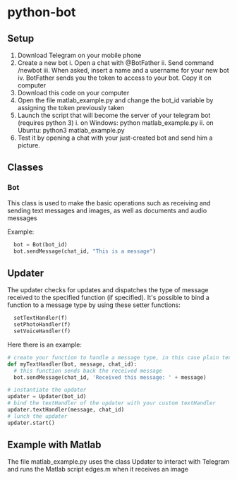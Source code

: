 # python-bot #

## Setup ##
1. Download Telegram on your mobile phone
2. Create a new bot
  i. Open a chat with @BotFather
  ii. Send command /newbot
  iii. When asked, insert a name and a username for your new bot
  iv. BotFather sends you the token to access to your bot. Copy it on computer
2. Download this code on your computer
3. Open the file matlab_example.py and change the bot_id variable by assigning the token previously taken
4. Launch the script that will become the server of your telegram bot (requires python 3)
  i. on Windows: python matlab_example.py
  ii. on Ubuntu: python3 matlab_example.py
5. Test it by opening a chat with your just-created bot and send him a picture.

## Classes ##
### Bot ### 
This class is used to make the basic operations such as receiving and sending text messages and images, as well as documents and audio messages

Example:
```python
  bot = Bot(bot_id)
  bot.sendMessage(chat_id, "This is a message")
```

## Updater ##
The updater checks for updates and dispatches the type of message received to the specified function (if specified).
It's possible to bind a function to a message type by using these setter functions:
```python
  setTextHandler(f)
  setPhotoHandler(f)
  setVoiceHandler(f)
```

Here there is an example:
```python
# create your function to handle a message type, in this case plain text
def myTextHandler(bot, message, chat_id):
  # this function sends back the received message
  bot.sendMessage(chat_id, 'Received this message: ' + message)

# instantiate the updater
updater = Updater(bot_id)
# bind the textHandler of the updater with your custom textHandler
updater.textHandler(message, chat_id)
# lunch the updater
updater.start()
```


## Example with Matlab ##
The file matlab_example.py uses the class Updater to interact with Telegram and runs the Matlab script edges.m when it receives an image
